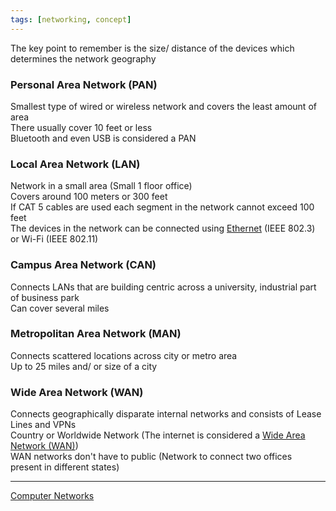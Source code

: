 ```yaml
---
tags: [networking, concept]
---
```


The key point to remember is the size/ distance of the devices which determines the network geography

### Personal Area Network (PAN)
Smallest type of wired or wireless network and covers the least  amount of area  
There usually cover 10 feet or less  
Bluetooth and even USB is considered a PAN

### Local Area Network (LAN)
Network in a small area (Small 1 floor office)  
Covers around 100 meters or 300 feet  
If CAT 5 cables are used each segment in the network cannot exceed 100 feet  
The devices in the network can be connected using [Ethernet](../Layer-wise%20Concepts/Data%20Link%20Layer%20Concepts/Ethernet.md) (IEEE 802.3) or Wi-Fi (IEEE 802.11)

### Campus Area Network (CAN)
Connects LANs that are building centric across a university, industrial part of business park  
Can cover several miles  

### Metropolitan Area Network (MAN)
Connects scattered locations across city or metro area  
Up to 25 miles and/ or size of a city  

### Wide Area Network (WAN)
Connects geographically disparate internal networks and consists of Lease Lines and VPNs  
Country or Worldwide Network (The internet is considered a [Wide Area Network (WAN)](../WAN%20(Wide%20Area%20Network)/Wide%20Area%20Network%20(WAN).md))  
WAN networks don't have to public (Network to connect two offices present in different states)

---

[Computer Networks](../Computer%20Networks.md)
